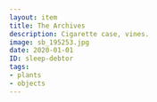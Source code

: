 ```yaml
---
layout: item
title: The Archives
description: Cigarette case, vines.
image: sb_195253.jpg
date: 2020-01-01
ID: sleep-debtor
tags: 
- plants 
- objects
---
```

